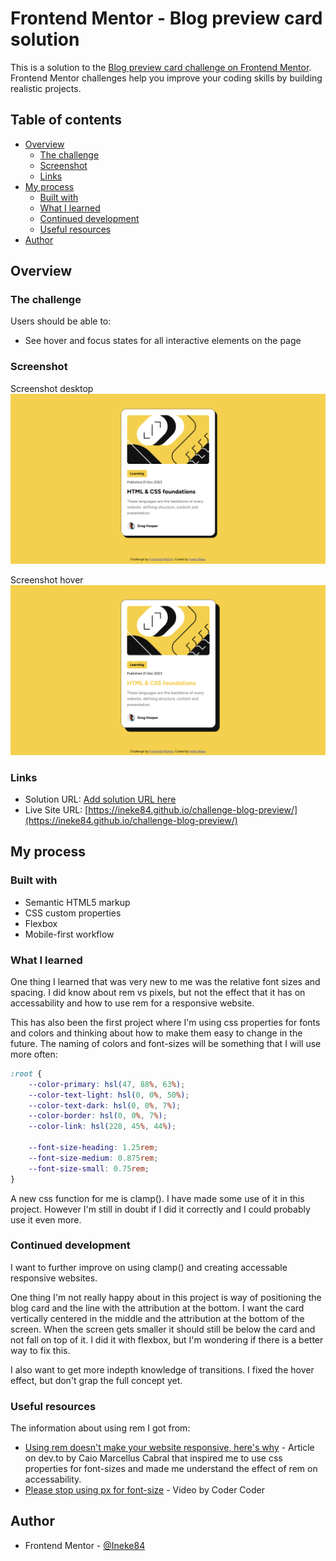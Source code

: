 # Frontend Mentor - Blog preview card solution

This is a solution to the [Blog preview card challenge on Frontend Mentor](https://www.frontendmentor.io/challenges/blog-preview-card-ckPaj01IcS). Frontend Mentor challenges help you improve your coding skills by building realistic projects.

## Table of contents

- [Overview](#overview)
  - [The challenge](#the-challenge)
  - [Screenshot](#screenshot)
  - [Links](#links)
- [My process](#my-process)
  - [Built with](#built-with)
  - [What I learned](#what-i-learned)
  - [Continued development](#continued-development)
  - [Useful resources](#useful-resources)
- [Author](#author)

## Overview

### The challenge

Users should be able to:

- See hover and focus states for all interactive elements on the page

### Screenshot

Screenshot desktop
![](./screenshot-blogpreview-desktop.png)

Screenshot hover
![](./screenshot-blogpreview-desktop-hover.png)

### Links

- Solution URL: [Add solution URL here](https://your-solution-url.com)
- Live Site URL: [https://ineke84.github.io/challenge-blog-preview/](https://ineke84.github.io/challenge-blog-preview/)

## My process

### Built with

- Semantic HTML5 markup
- CSS custom properties
- Flexbox
- Mobile-first workflow

### What I learned

One thing I learned that was very new to me was the relative font sizes and spacing. I did know about rem vs pixels, but not the effect that it has on accessability and how to use rem for a responsive website.

This has also been the first project where I'm using css properties for fonts and colors and thinking about how to make them easy to change in the future. The naming of colors and font-sizes will be something that I will use more often:

```css
:root {
	--color-primary: hsl(47, 88%, 63%);
	--color-text-light: hsl(0, 0%, 50%);
	--color-text-dark: hsl(0, 0%, 7%);
	--color-border: hsl(0, 0%, 7%);
	--color-link: hsl(228, 45%, 44%);

	--font-size-heading: 1.25rem;
	--font-size-medium: 0.875rem;
	--font-size-small: 0.75rem;
}
```

A new css function for me is clamp(). I have made some use of it in this project. However I'm still in doubt if I did it correctly and I could probably use it even more.

### Continued development

I want to further improve on using clamp() and creating accessable responsive websites.

One thing I'm not really happy about in this project is way of positioning the blog card and the line with the attribution at the bottom. I want the card vertically centered in the middle and the attribution at the bottom of the screen. When the screen gets smaller it should still be below the card and not fall on top of it. I did it with flexbox, but I'm wondering if there is a better way to fix this.

I also want to get more indepth knowledge of transitions. I fixed the hover effect, but don't grap the full concept yet.

### Useful resources

The information about using rem I got from:

- [Using rem doesn't make your website responsive, here's why](https://dev.to/marcelluscaio/using-rem-doesnt-make-your-website-responsive-heres-why-4b0e) - Article on dev.to by Caio Marcellus Cabral that inspired me to use css properties for font-sizes and made me understand the effect of rem on accessability.
- [Please stop using px for font-size](https://www.youtube.com/watch?v=xCSw6bPXZks) - Video by Coder Coder

## Author

- Frontend Mentor - [@Ineke84](https://www.frontendmentor.io/profile/Ineke84)
